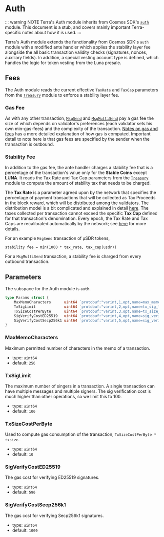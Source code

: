 # Auth

::: warning NOTE
Terra's Auth module inherits from Cosmos SDK's [`auth`](https://github.com/cosmos/cosmos-sdk/blob/v0.43.0/x/auth/spec/README.md) module. This document is a stub, and covers mainly important Terra-specific notes about how it is used.
:::

Terra's Auth module extends the functionality from Cosmos SDK's `auth` module with a modified ante handler which applies the stability layer fee alongside the all basic transaction validity checks (signatures, nonces, auxiliary fields). In addition, a special vesting account type is defined, which handles the logic for token vesting from the Luna presale.

## Fees

The Auth module reads the current effective `TaxRate` and `TaxCap` parameters from the [`Treasury`](./spec-treasury.md) module to enforce a stability layer fee.

### Gas Fee

As with any other transaction, [`MsgSend`](./spec-bank.md#msgsend) and [`MsgMultiSend`](./spec-bank.md#msgmultisend) pay a gas fee the size of which depends on validator's preferences (each validator sets his own min-gas-fees) and the complexity of the transaction. [Notes on gas and fees](../cli/README.md#a-note-on-gas-and-fees) has a more detailed explanation of how gas is computed. Important detail to note here is that gas fees are specified by the sender when the transaction is outbound.

### Stability Fee

In addition to the gas fee, the ante handler charges a stability fee that is a percentage of the transaction's value only for the **Stable Coins** except **LUNA**. It reads the Tax Rate and Tax Cap parameters from the [`Treasury`](./spec-treasury.md) module to compute the amount of stability tax that needs to be charged.

The **Tax Rate** is a parameter agreed upon by the network that specifies the percentage of payment transactions that will be collected as Tax Proceeds in the block reward, which will be distributed among the validators. The distribution model is a bit complicated and explained in detail [here](../validator/faq.md#how-are-block-provisions-distributed). The taxes collected per transaction cannot exceed the specific **Tax Cap** defined for that transaction's denomination. Every epoch, the Tax Rate and Tax Caps are recalibrated automatically by the network; see [here](spec-treasury.md#monetary-policy-levers) for more details.

For an example `MsgSend` transaction of µSDR tokens,

```text
stability fee = min(1000 * tax_rate, tax_cap(usdr))
```

For a `MsgMultiSend` transaction, a stability fee is charged from every outbound transaction.

## Parameters

The subspace for the Auth module is `auth`.

```go
type Params struct {
	MaxMemoCharacters      uint64 `protobuf:"varint,1,opt,name=max_memo_characters,json=maxMemoCharacters,proto3" json:"max_memo_characters,omitempty" yaml:"max_memo_characters"`
	TxSigLimit             uint64 `protobuf:"varint,2,opt,name=tx_sig_limit,json=txSigLimit,proto3" json:"tx_sig_limit,omitempty" yaml:"tx_sig_limit"`
	TxSizeCostPerByte      uint64 `protobuf:"varint,3,opt,name=tx_size_cost_per_byte,json=txSizeCostPerByte,proto3" json:"tx_size_cost_per_byte,omitempty" yaml:"tx_size_cost_per_byte"`
	SigVerifyCostED25519   uint64 `protobuf:"varint,4,opt,name=sig_verify_cost_ed25519,json=sigVerifyCostEd25519,proto3" json:"sig_verify_cost_ed25519,omitempty" yaml:"sig_verify_cost_ed25519"`
	SigVerifyCostSecp256k1 uint64 `protobuf:"varint,5,opt,name=sig_verify_cost_secp256k1,json=sigVerifyCostSecp256k1,proto3" json:"sig_verify_cost_secp256k1,omitempty" yaml:"sig_verify_cost_secp256k1"`
}
```

### MaxMemoCharacters

Maximum permitted number of characters in the memo of a transaction.

- type: `uint64`
- default: `256`

### TxSigLimit

The maximum number of singers in a transaction. A single transaction can have multiple messages and multiple signers. The sig verification cost is much higher than other operations, so we limit this to 100.

- type: `uint64`
- default: `100`

### TxSizeCostPerByte

Used to compute gas consumption of the transaction, `TxSizeCostPerByte * txsize`.

- type: `uint64`
- default: `10`

### SigVerifyCostED25519

The gas cost for verifying ED25519 signatures.

- type: `uint64`
- default: `590`

### SigVerifyCostSecp256k1

The gas cost for verifying Secp256k1 signatures.

- type: `uint64`
- default: `1000`
